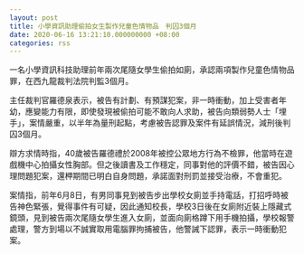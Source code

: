 ```yaml
---
layout: post
title: 小學資訊助理偷拍女生製作兒童色情物品　判囚3個月
date: 2020-06-16 13:21:10.000000000 +08:00
categories: rss
---
```


一名小學資訊科技助理前年兩次尾隨女學生偷拍如廁，承認兩項製作兒童色情物品罪，在西九龍裁判法院判監3個月。

主任裁判官羅德泉表示，被告有計劃、有預謀犯案，非一時衝動，加上受害者年幼，應變能力有限，即使發現被偷拍可能不敢向人求助，被告向類弱勢人士「埋手」，案情嚴重，以半年為量刑起點，考慮被告認罪及案件有延誤情況，減刑後判囚3個月。

辯方求情時指，40歲被告羅德禮於2008年被控公眾地方行為不檢罪，他當時在遊戲機中心拍攝女性胸部。但之後讀書及工作穩定，同事對他的評價不錯，被告因心理問題犯案，還柙期間已明白自身問題，承諾面對刑罰並接受治療，不會重犯。

案情指，前年6月8日，有男同事見到被告步出學校女廁並手持電話，打招呼時被告神色緊張，覺得事件有可疑，因此通知校長，學校3日後在女廁附近裝上隱藏式鏡頭，見到被告兩次尾隨女學生進入女廁，並面向廁格蹲下用手機拍攝，學校報警處理，警方到場以不誠實取用電腦罪拘捕被告，他警誡下認罪，表示一時衝動犯案。
